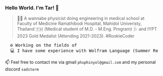 ### Hello World. I'm Tar! 👋

> 🌱✨ A wannabe physicist doing engineering in medical school at Faculty of Medicine Ramathibodi Hospital, Mahidol Univeristy, Thailand 🇹🇭 (Medical student of M.D. - M.Eng. Program) 🩺 and IYPT 2023 Gold Medalist (Attending 2021-2023). #RookieCoder

<pre>
  ⚙️ Working on the fields of 
  💻 I have some experience with Wolfram Language (Summer Research Program Scholarship at Boston MA), Python, 
</pre>


📫 Feel free to contact me via gmail `phuphinyol@gmail.com` and my personal discord `sadstorm`

